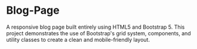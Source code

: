 # Blog-Page
A responsive blog page built entirely using HTML5 and Bootstrap 5. This project demonstrates the use of Bootstrap's grid system, components, and utility classes to create a clean and mobile-friendly layout.
